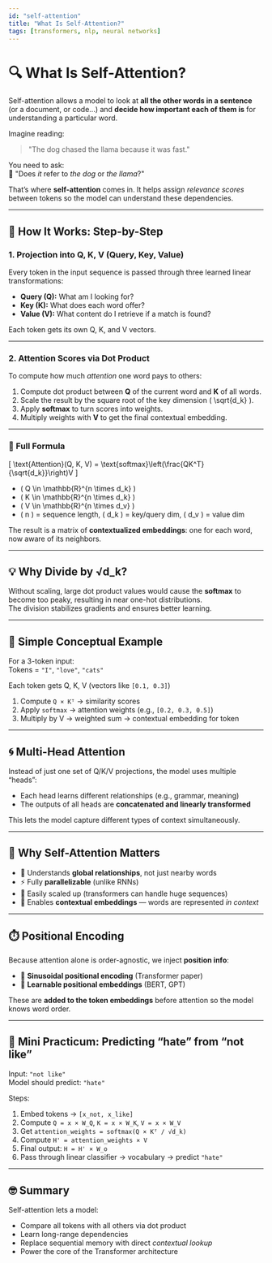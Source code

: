 ```yaml
---
id: "self-attention"
title: "What Is Self-Attention?"
tags: [transformers, nlp, neural networks]
---
```


# 🔍 What Is Self-Attention?

Self-attention allows a model to look at **all the other words in a sentence** (or a document, or code...) and **decide how important each of them is** for understanding a particular word.

Imagine reading:

> "The dog chased the llama because it was fast."

You need to ask:  
🧠 "Does *it* refer to *the dog* or *the llama*?"  

That’s where **self-attention** comes in. It helps assign *relevance scores* between tokens so the model can understand these dependencies.

---

## 🧠 How It Works: Step-by-Step

### 1. **Projection into Q, K, V (Query, Key, Value)**

Every token in the input sequence is passed through three learned linear transformations:

- **Query (Q):** What am I looking for?
- **Key (K):** What does each word offer?
- **Value (V):** What content do I retrieve if a match is found?

Each token gets its own Q, K, and V vectors.

---

### 2. **Attention Scores via Dot Product**

To compute how much *attention* one word pays to others:

1. Compute dot product between **Q** of the current word and **K** of all words.
2. Scale the result by the square root of the key dimension \( \sqrt{d_k} \).
3. Apply **softmax** to turn scores into weights.
4. Multiply weights with **V** to get the final contextual embedding.

---

### 📐 Full Formula

\[
\text{Attention}(Q, K, V) = \text{softmax}\left(\frac{QK^T}{\sqrt{d_k}}\right)V
\]

- \( Q \in \mathbb{R}^{n \times d_k} \)
- \( K \in \mathbb{R}^{n \times d_k} \)
- \( V \in \mathbb{R}^{n \times d_v} \)
- \( n \) = sequence length, \( d_k \) = key/query dim, \( d_v \) = value dim

The result is a matrix of **contextualized embeddings**: one for each word, now aware of its neighbors.

---

## 💡 Why Divide by √d_k?

Without scaling, large dot product values would cause the **softmax** to become too peaky, resulting in near one-hot distributions.  
The division stabilizes gradients and ensures better learning.

---

## 🧪 Simple Conceptual Example

For a 3-token input:  
Tokens = `"I"`, `"love"`, `"cats"`

Each token gets Q, K, V (vectors like `[0.1, 0.3]`)

1. Compute `Q × Kᵀ` → similarity scores
2. Apply `softmax` → attention weights (e.g., `[0.2, 0.3, 0.5]`)
3. Multiply by V → weighted sum → contextual embedding for token

---

## 🌀 Multi-Head Attention

Instead of just one set of Q/K/V projections, the model uses multiple “heads”:

- Each head learns different relationships (e.g., grammar, meaning)
- The outputs of all heads are **concatenated and linearly transformed**

This lets the model capture different types of context simultaneously.

---

## 🧭 Why Self-Attention Matters

- 💬 Understands **global relationships**, not just nearby words
- ⚡ Fully **parallelizable** (unlike RNNs)
- 🧠 Easily scaled up (transformers can handle huge sequences)
- 🔁 Enables **contextual embeddings** — words are represented *in context*

---

## ⏱️ Positional Encoding

Because attention alone is order-agnostic, we inject **position info**:

- 🔁 **Sinusoidal positional encoding** (Transformer paper)
- 🧠 **Learnable positional embeddings** (BERT, GPT)

These are **added to the token embeddings** before attention so the model knows word order.

---

## 🧪 Mini Practicum: Predicting “hate” from “not like”

Input: `"not like"`  
Model should predict: `"hate"`

Steps:
1. Embed tokens → `[x_not, x_like]`
2. Compute `Q = x × W_Q`, `K = x × W_K`, `V = x × W_V`
3. Get `attention_weights = softmax(Q × Kᵀ / √d_k)`
4. Compute `H' = attention_weights × V`
5. Final output: `H = H' × W_o`
6. Pass through linear classifier → vocabulary → predict `"hate"`

---

## 🤓 Summary

Self-attention lets a model:
- Compare all tokens with all others via dot product
- Learn long-range dependencies
- Replace sequential memory with direct *contextual lookup*
- Power the core of the Transformer architecture
